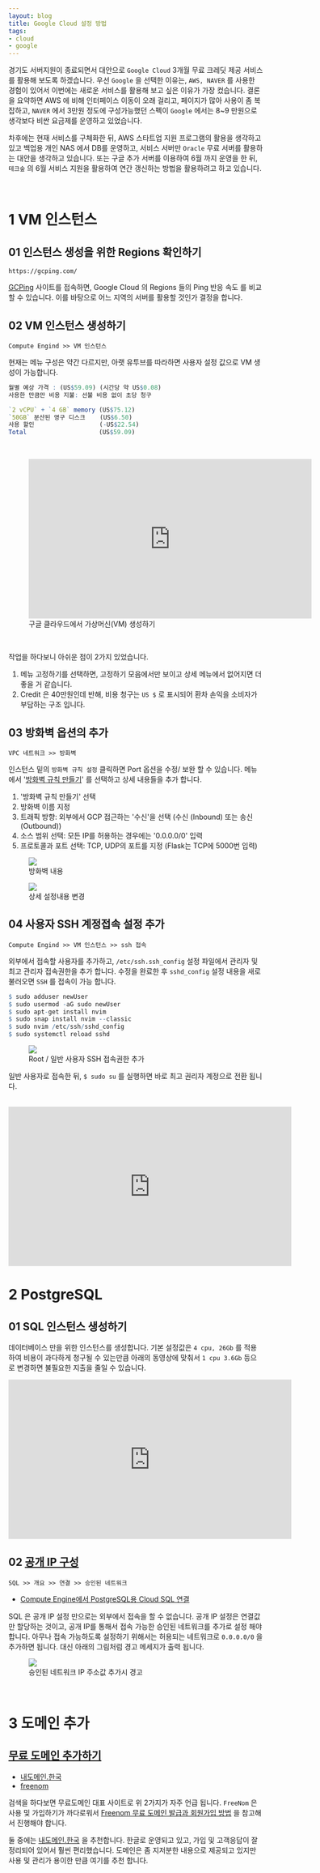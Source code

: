 ```yaml
---
layout: blog
title: Google Cloud 설정 방법
tags:
- cloud
- google
---
```


경기도 서버지원이 종료되면서 대안으로 `Google Cloud` 3개월 무료 크레딧 제공 서비스를 활용해 보도록 하겠습니다. 우선 `Google` 을 선택한 이유는, `AWS, NAVER` 를 사용한 경험이 있어서 이번에는 새로운 서비스를 활용해 보고 싶은 이유가 가장 컸습니다. 결론을 요약하면 AWS 에 비해 인터페이스 이동이 오래 걸리고, 페이지가 많아 사용이 좀 복잡하고, `NAVER` 에서 3만원 정도에 구성가능했던 스펙이 `Google` 에서는 8~9 만원으로 생각보다 비싼 요금제를 운영하고 있었습니다.

차후에는 현재 서비스를 구체화한 뒤, AWS 스타트업 지원 프로그램의 활용을 생각하고 있고 백업용 개인 NAS 에서 DB를 운영하고, 서비스 서버만 `Oracle` 무료 서버를 활용하는 대안을 생각하고 있습니다. 또는 구글 추가 서버를 이용하여 6월 까지 운영을 한 뒤, `테크숲` 의 6월 서비스 지원을 활용하여 연간 갱신하는 방법을 활용하려고 하고 있습니다.

<br/>

# 1 VM 인스턴스 

## 01 인스턴스 생성을 위한 Regions 확인하기

`https://gcping.com/`

[GCPing](https://gcping.com/) 사이트를 접속하면, <span style="color:var(--strong);">Google Cloud 의 Regions 들의 Ping 반응 속도</span> 를 비교할 수 있습니다. 이를 바탕으로 어느 지역의 서버를 활용할 것인가 결정을 합니다.

## 02 VM 인스턴스 생성하기

`Compute Engind >> VM 인스턴스`  

현재는 메뉴 구성은 약간 다르지만, 아랫 유투브를 따라하면 사용자 설정 값으로 VM 생성이 가능합니다.

```r
월별 예상 가격 : (US$59.09) (시간당 약 US$0.08)
사용한 만큼만 비용 지불: 선불 비용 없이 초당 청구

`2 vCPU` + `4 GB` memory (US$75.12)
`50GB` 분산된 영구 디스크	 (US$6.50)	
사용 할인	               (-US$22.54)	
Total	                 (US$59.09)
```

<br/>

<figure>
  <iframe width="560" height="315" 
  src="https://www.youtube.com/embed/h2lA9v9tZCQ" 
  title="YouTube video player" frameborder="0" 
  allow="accelerometer; autoplay; clipboard-write; encrypted-media; gyroscope; picture-in-picture" allowfullscreen>
  </iframe>
  <figcaption>구글 클라우드에서 가상머신(VM) 생성하기</figcaption>
</figure>

<br/>

작업을 하다보니 아쉬운 점이 2가지 있었습니다.
1. 메뉴 고정하기를 선택하면, 고정하기 모음에서만 보이고 상세 메뉴에서 없어지면 더 좋을 거 같습니다.
2. Credit 은 40만원인데 반해, 비용 청구는 `US $` 로 표시되어 환차 손익을 소비자가 부담하는 구조 입니다.

## 03 방화벽 옵션의 추가

`VPC 네트워크 >> 방화벽`

인스턴스 밑의 `방화벽 규칙 설정` 클릭하면 Port 옵션을 수정/ 보완 할 수 있습니다. 메뉴에서 '[방화벽 규칙 만들기](https://kibua20.tistory.com/96)' 를 선택하고 상세 내용들을 추가 합니다.

1. '방화벽 규칙 만들기' 선택
2. 방화벽 이름 지정
3. 트래픽 방향: 외부에서 GCP 접근하는 '수신'을 선택 (수신 (Inbound) 또는 송신 (Outbound))
4. 소스 범위 선택: 모든 IP를 허용하는 경우에는 '0.0.0.0/0' 입력
5. 프로토콜과 포트 선택: TCP, UDP의 포트를 지정 (Flask는 TCP에 5000번 입력)

<figure class="align-center">
  <img src="{{site.baseurl}}/assets/linux/gcp-firewall1.png">
  <figcaption>방화벽 내용</figcaption>
</figure>

<figure class="align-center">
  <img src="{{site.baseurl}}/assets/linux/gcp-firewall2.png">
  <figcaption>상세 설정내용 변경</figcaption>
</figure>

## 04 사용자 SSH 계정접속 설정 추가

`Compute Engind >> VM 인스턴스 >> ssh 접속`

외부에서 접속할 사용자를 추가하고, `/etc/ssh.ssh_config` 설정 파일에서 관리자 및 최고 관리자 접속권한을 추가 합니다. 수정을 완료한 후 `sshd_config` 설정 내용을 새로 불러오면 `SSH` 를 접속이 가능 합니다.

```r
$ sudo adduser newUser
$ sudo usermod -aG sudo newUser
$ sudo apt-get install nvim
$ sudo snap install nvim --classic
$ sudo nvim /etc/ssh/sshd_config
$ sudo systemctl reload sshd
```

<figure class="align-center">
  <img src="{{site.baseurl}}/assets/linux/gcp-ssh-setting.png">
  <figcaption>Root / 일반 사용자 SSH 접속권한 추가</figcaption>
</figure>

일반 사용자로 접속한 뒤, `$ sudo su` 를 실행하면 바로 최고 권리자 계정으로 전환 됩니다.

<br/>

<iframe 
  width="560" height="315" 
  src="https://www.youtube.com/embed/qx1ZqFKPGnc?start=725" 
  title="YouTube video player" frameborder="0" 
  allow="accelerometer; autoplay; clipboard-write; encrypted-media; gyroscope; picture-in-picture" 
  allowfullscreen>
</iframe>

<br/>

# 2 PostgreSQL

## 01 SQL 인스턴스 생성하기
데이터베이스 만을 위한 인스턴스를 생성합니다. 기본 설정값은 `4 cpu, 26Gb` 를 적용하여 비용이 과다하게 청구될 수 있는만큼 아래의 동영상에 맞춰서 `1 cpu 3.6Gb` 등으로 변경하면 불필요한 지출을 줄일 수 있습니다.

<iframe 
  width="560" height="315" 
  src="https://www.youtube.com/embed/uMgkCwNQrIg?start=187" title="YouTube video player" frameborder="0" allow="accelerometer; autoplay; clipboard-write; encrypted-media; gyroscope; picture-in-picture" allowfullscreen>
</iframe>

<br/>

## 02 [공개 IP 구성](https://cloud.google.com/sql/docs/postgres/configure-ip?authuser=1)

`SQL >> 개요 >> 연결 >> 승인된 네트워크`

- [Compute Engine에서 PostgreSQL용 Cloud SQL 연결](https://cloud.google.com/sql/docs/postgres/connect-instance-compute-engine?hl=ko)

SQL 은 <span style="color:var(--strong);">공개 IP 설정 만으로는 외부에서 접속을 할 수 없습니다.</span> 공개 IP 설정은 연결값만 할당하는 것이고, 공개 IP를 통해서 접속 가능한 <span style="color:var(--strong);">승인된 네트워크를 추가로 설정</span> 해야 합니다. 아무나 접속 가능하도록 설정하기 위해서는 허용되는 네트워크로 `0.0.0.0/0` 을 추가하면 됩니다. 대신 아래의 그림처럼 경고 메세지가 출력 됩니다.

<figure class="align-center">
  <img src="{{site.baseurl}}/assets/linux/gcp-sql-ip.png">
  <figcaption>승인된 네트워크 IP 주소값 추가시 경고</figcaption>
</figure>

<br/>

# 3 도메인 추가
## [무료 도메인 추가하기](https://blog.naver.com/wonjinho81/222681679087)
- [내도메인.한국](https://내도메인.한국/)
- [freenom](https://www.freenom.com/en/index.html?lang=en)

검색을 하다보면 무료도메인 대표 사이트로 위 2가지가 자주 언급 됩니다. `FreeNom` 은 사용 및 가입하기가 까다로워서 [Freenom 무료 도메인 발급과 회원가입 방법](https://carpet-part1.tistory.com/676) 을 참고해서 진행해야 합니다. 

둘 중에는 [내도메인.한국](https://내도메인.한국/) 을 추천합니다. 한글로 운영되고 있고, 가입 및 고객응답이 잘 정리되어 있어서 훨씬 편리했습니다. 도메인은 좀 지저분한 내용으로 제공되고 있지만 사용 및 관리가 용이한 만큼 여기를 추천 합니다.

